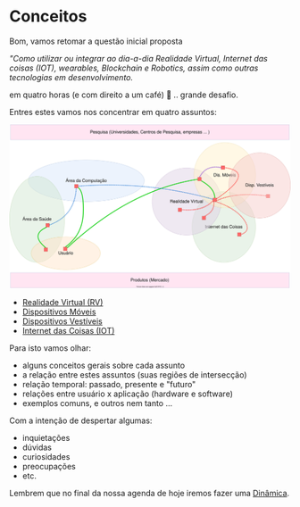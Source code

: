 # Conceitos

Bom, vamos retomar a questão inicial proposta  

  *"Como utilizar ou integrar ao dia-a-dia Realidade Virtual, Internet das coisas (IOT), wearables, Blockchain e Robotics, assim como outras tecnologias em desenvolvimento.*  

em quatro horas (e com direito a um café) 🙁 .. grande desafio.  

Entres estes vamos nos concentrar em quatro assuntos:

<!-- [FIXME: figura não aparece na Web] -->  
![Conceitos](Areas.drawio.svg "Conceitos")  

- [Realidade Virtual (RV)](RealidadeVirtual.md "Conceitos sobre Realidade Virtual (RV)")  
- [Dispositivos Móveis](DispositivosMoveis.md "Conceitos sobre Dispositivos Móveis")  
- [Dispositivos Vestíveis](DispositivosVestiveis.md "Conceitos sobre Dispositivos Vestíveis")  
- [Internet das Coisas (IOT)](InternetDasCoisas.md "Conceitos sobre Internet das Coisas")  

Para isto vamos olhar:  

- alguns conceitos gerais sobre cada assunto  
- a relação entre estes assuntos (suas regiões de intersecção)  
- relação temporal: passado, presente e "futuro"  
- relações entre usuário x aplicação (hardware e software)  
- exemplos comuns, e outros nem tanto ...  

Com a intenção de despertar algumas:

- inquietações  
- dúvidas
- curiosidades
- preocupações
- etc.

Lembrem que no final da nossa agenda de hoje iremos fazer uma [Dinâmica](../Dinamica/README.md "Dinâmica").  
